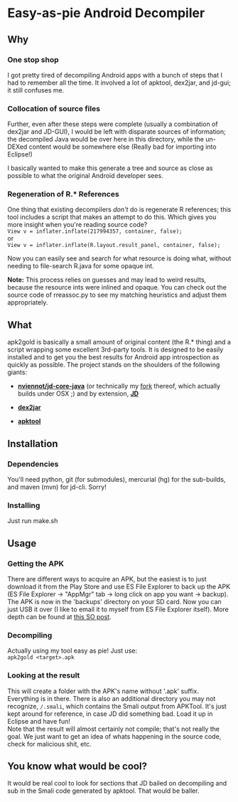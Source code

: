 # Easy-as-pie Android Decompiler

## Why
### One stop shop
I got pretty tired of decompiling Android apps with a bunch of steps that I had to remember all the time. It involved a lot of apktool, dex2jar, and jd-gui; it still confuses me.

### Collocation of source files
Further, even after these steps were complete (usually a combination of dex2jar and JD-GUI), I would be left with disparate sources of information; the decompiled Java would be over here in this directory, while the un-DEXed content would be somewhere else (Really bad for importing into Eclipse!)

I basically wanted to make this generate a tree and source as close as possible to what the original Android developer sees.

### Regeneration of R.* References
One thing that existing decompilers *don't* do is regenerate R references; this tool includes a script that makes an attempt to do this. Which gives you more insight when you're reading source code?  
`View v = inflater.inflate(217994357, container, false);`  
or  
`View v = inflater.inflate(R.layout.result_panel, container, false);`

Now you can easily see and search for what resource is doing what, without needing to file-search R.java for some opaque int.

**Note:** This process relies on guesses and may lead to weird results, because the resource ints were inlined and opaque. You can check out the source code of rreassoc.py to see my matching heuristics and adjust them appropriately.

## What
apk2gold is basically a small amount of original content (the R.* thing) and a script wrapping some excellent 3rd-party tools. It is designed to be easily installed and to get you the best results for Android app introspection as quickly as possible. The project stands on the shoulders of the following giants:

* **[nviennot/jd-core-java](https://github.com/nviennot/jd-core-java)** (or technically my [fork](https://github.com/lxdvs/jd-core-java) thereof, which actually builds under OSX ;) and by extension, **[JD](http://java.decompiler.free.fr/)**

* **[dex2jar](http://code.google.com/p/dex2jar/)**

* **[apktool](http://code.google.com/p/android-apktool/)**

## Installation

### Dependencies

You'll need python, git (for submodules), mercurial (hg) for the sub-builds, and maven (mvn) for jd-cli. Sorry!

### Installing
Just run make.sh

## Usage

### Getting the APK 
There are different ways to acquire an APK, but the easiest is to just download it from the Play Store and use ES File Explorer to back up the APK (ES File Explorer -> "AppMgr" tab -> long click on app you want -> backup). The APK is now in the 'backups' directory on your SD card. Now you can just USB it over (I like to email it to myself from ES File Explorer itself). More depth can be found at [this SO post](http://stackoverflow.com/questions/12175904/where-can-i-find-the-apk-file-on-my-device-when-i-download-any-app-and-install).

### Decompiling
Actually using my tool easy as pie! Just use:  
`apk2gold <target>.apk`

### Looking at the result
This will create a folder with the APK's name without '.apk' suffix. Everything is in there. There is also an additional directory you may not recognize, `/.smali`, which contains the Smali output from APKTool. It's just kept around for reference, in case JD did something bad. Load it up in Eclipse and have fun!  
Note that the result will almost certainly not compile; that's not really the goal. We just want to get an idea of whats happening in the source code, check for malicious shit, etc.

## You know what would be cool?
It would be real cool to look for sections that JD bailed on decompiling and sub in the Smali code generated by apktool. That would be baller.
